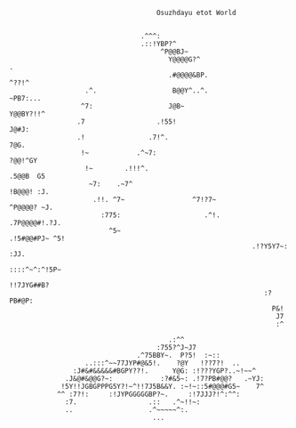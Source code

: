                                          Osuzhdayu etot World


                                     .^^^:
                                     .::!YBP?^
                                          ^P@@BJ~
                                            Y@@@@G?^                                    .
                                            .#@@@@&BP.                               ^??!^
                       .^.                   B@@Y^..^.                             ~PB7:...
                      ^7:                   J@B~                                  Y@@BY?!!^
                     .7                  .!55!                                   J@#J:
                     .!                .7!^.                                    7@G.
                      !~            .^~7:                                      ?@@!^GY
                       !~        .!!!^.                                      .5@@B  G5
                        ~7:    .~7^                                         !B@@@! :J.
                         .!!. ^7~                 ^7!?7~                  ^P@@@@? ~J.
                           :775:                     .^!.              .7P@@@@#!.?J.
                             ^5~                                    .!5#@@#PJ~ ^5!
                                                                 .!?Y5Y7~:   :JJ.
                                                                  ::::^~^:^!5P~
                                                                   !!7JYG##B?
                                                                    :?PB#@P:
                                                                      P&!
                                                                       J7
                                                                       :^

                                            .:^^
                                         :755?^J~J7
                                    .^75BBY~.  P?5!  :~::
                       ..:::^~~77JYP#@&5!.    ?@Y   !??7?!  ..
                    :J#&#&&&&&#BGPY??!.      Y@G: :!???YGP?..~!~~^
                  .J&@#&@@G?~:            :?#&5~: .!7?PB#@@?   .~YJ:
                 !5Y!!JGBGPPPG5Y?!~^!!7J5B&&Y. :~!~::5#@@@#G5~    7^
                ^^ :7?!:     :!JYPGGGGGBP?~.     :!7JJJ?!^:^^:
                  :7.                  .::   .^~!!~:
                  ..                   .^~~~~~^:.
                                        ...





